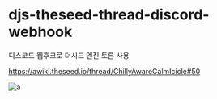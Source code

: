 # djs-theseed-thread-discord-webhook
디스코드 웹후크로 더시드 엔진 토론 사용

https://awiki.theseed.io/thread/ChillyAwareCalmIcicle#50

![a](https://cdn.discordapp.com/attachments/675264839094108161/804364797637820426/unknown.png)
